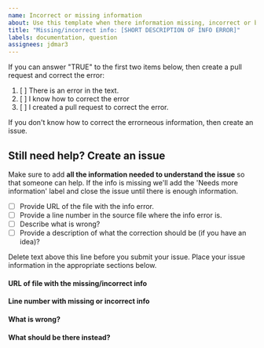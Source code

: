```yaml
---
name: Incorrect or missing information
about: Use this template when there information missing, incorrect or broken links, 
title: "Missing/incorrect info: [SHORT DESCRIPTION OF INFO ERROR]"
labels: documentation, question
assignees: jdmar3
---
```


If you can answer "TRUE" to the first two items below, then create a pull request and correct the error:

1. [ ] There is an error in the text.
2. [ ] I know how to correct the error
3. [ ] I created a pull request to correct the error. 

If you don't know how to correct the errorneous information, then create an issue.

Still need help? Create an issue
------------------------------------------------------------------

Make sure to add **all the information needed to understand the issue** so that someone can help. If the info is missing we'll add the 'Needs more information' label and close the issue until there is enough information.

- [ ] Provide URL of the file with the info error.
- [ ] Provide a line number in the source file where the info error is.
- [ ] Describe what is wrong?
- [ ] Provide a description of what the correction should be (if you have an idea)?

Delete text above this line before you submit your issue. Place your issue information in the appropriate sections below. 

#### URL of file with the missing/incorrect info



#### Line number with missing or incorrect info



#### What is wrong?



#### What should be there instead?
